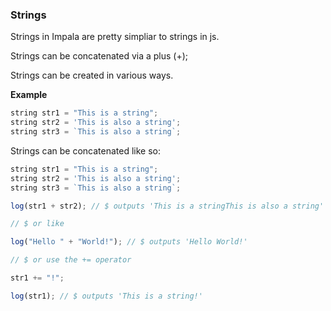 ### Strings

Strings in Impala are pretty simpliar to strings in js.

Strings can be concatenated via a plus (+);

Strings can be created in various ways.

**Example**
```ts
string str1 = "This is a string";
string str2 = 'This is also a string';
string str3 = `This is also a string`;
```

Strings can be concatenated like so:

```ts
string str1 = "This is a string";
string str2 = 'This is also a string';
string str3 = `This is also a string`;

log(str1 + str2); // $ outputs 'This is a stringThis is also a string'

// $ or like

log("Hello " + "World!"); // $ outputs 'Hello World!'

// $ or use the += operator

str1 += "!";

log(str1); // $ outputs 'This is a string!'
```